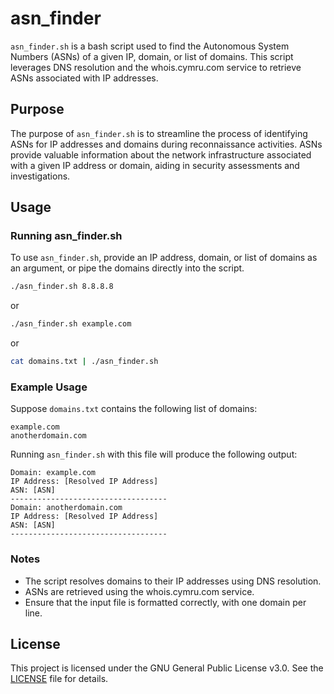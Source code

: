 # asn_finder

`asn_finder.sh` is a bash script used to find the Autonomous System Numbers (ASNs) of a given IP, domain, or list of domains. This script leverages DNS resolution and the whois.cymru.com service to retrieve ASNs associated with IP addresses.

## Purpose

The purpose of `asn_finder.sh` is to streamline the process of identifying ASNs for IP addresses and domains during reconnaissance activities. ASNs provide valuable information about the network infrastructure associated with a given IP address or domain, aiding in security assessments and investigations.

## Usage

### Running asn_finder.sh

To use `asn_finder.sh`, provide an IP address, domain, or list of domains as an argument, or pipe the domains directly into the script.

```bash
./asn_finder.sh 8.8.8.8
```

or

```bash
./asn_finder.sh example.com
```

or

```bash
cat domains.txt | ./asn_finder.sh
```

### Example Usage

Suppose `domains.txt` contains the following list of domains:
```
example.com
anotherdomain.com
```

Running `asn_finder.sh` with this file will produce the following output:
```
Domain: example.com
IP Address: [Resolved IP Address]
ASN: [ASN]
-----------------------------------
Domain: anotherdomain.com
IP Address: [Resolved IP Address]
ASN: [ASN]
-----------------------------------
```

### Notes

- The script resolves domains to their IP addresses using DNS resolution.
- ASNs are retrieved using the whois.cymru.com service.
- Ensure that the input file is formatted correctly, with one domain per line.

## License

This project is licensed under the GNU General Public License v3.0. See the [LICENSE](LICENSE) file for details.

